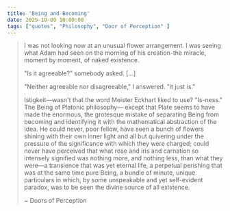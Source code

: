 ```yaml
---
title: 'Being and Becoming'
date: 2025-10-09 10:00:00
tags: ["quotes", "Philosophy", "Door of Perception" ]
---
```


>I was not looking now at an unusual flower arrangement. I was seeing what Adam had seen on the morning of his creation-the miracle, moment by moment, of naked existence.
>
> "Is it agreeable?" somebody asked. [...]
>
> "Neither agreeable nor disagreeable," I answered. "it just is."
>
> Istigkeit—wasn't that the word Meister Eckhart liked to use? "Is-ness." The
> Being of Platonic philosophy— except that Plate seems to have made the
> enormous, the grotesque mistake of separating Being from becoming and
> identifying it with the mathematical abstraction of the Idea. He could never,
> poor fellow, have seen a bunch of flowers shining with their own inner light
> and all but quivering under the pressure of the significance with which they
> were charged; could never have perceived that what rose and iris and
> carnation so intensely signified was nothing more, and nothing less, than what
> they were—a transience that was yet eternal life, a perpetual perishing that
> was at the same time pure Being, a bundle of minute, unique particulars in
> which, by some unspeakable and yet self-evident paradox, was to be seen the
> divine source of all existence.
>
> ~ Doors of Perception
